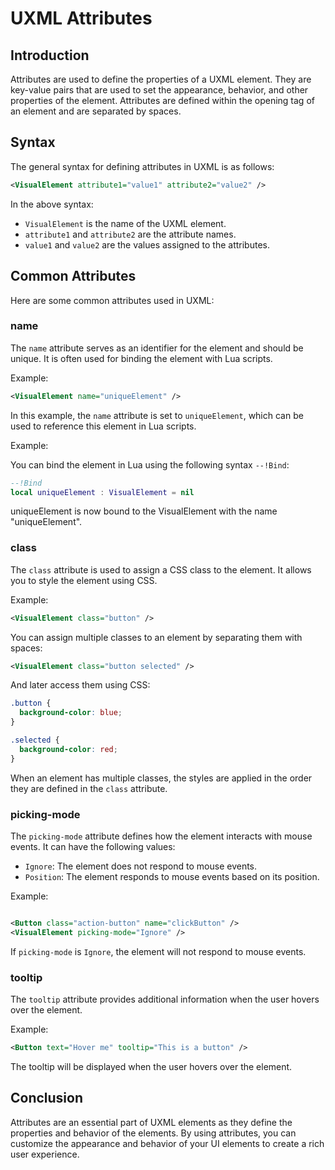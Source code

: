 # UXML Attributes

## Introduction

Attributes are used to define the properties of a UXML element. They are key-value pairs that are used to set the appearance, behavior, and other properties of the element. Attributes are defined within the opening tag of an element and are separated by spaces.

## Syntax

The general syntax for defining attributes in UXML is as follows:

```xml
<VisualElement attribute1="value1" attribute2="value2" />
```

In the above syntax:

- `VisualElement` is the name of the UXML element.
- `attribute1` and `attribute2` are the attribute names.
- `value1` and `value2` are the values assigned to the attributes.

## Common Attributes

Here are some common attributes used in UXML:

### name

The `name` attribute serves as an identifier for the element and should be unique. It is often used for binding the element with Lua scripts.

Example:

```xml
<VisualElement name="uniqueElement" />
```

In this example, the `name` attribute is set to `uniqueElement`, which can be used to reference this element in Lua scripts.

Example:

You can bind the element in Lua using the following syntax `--!Bind`:
```lua
--!Bind 
local uniqueElement : VisualElement = nil
```

uniqueElement is now bound to the VisualElement with the name "uniqueElement".

### class

The `class` attribute is used to assign a CSS class to the element. It allows you to style the element using CSS.

Example:

```xml
<VisualElement class="button" />
```

You can assign multiple classes to an element by separating them with spaces:

```xml
<VisualElement class="button selected" />
```

And later access them using CSS:

```css
.button {
  background-color: blue;
}

.selected {
  background-color: red;
}
```

When an element has multiple classes, the styles are applied in the order they are defined in the `class` attribute.

### picking-mode

The `picking-mode` attribute defines how the element interacts with mouse events. It can have the following values:

- `Ignore`: The element does not respond to mouse events.
- `Position`: The element responds to mouse events based on its position.

Example:

```xml

<Button class="action-button" name="clickButton" />
<VisualElement picking-mode="Ignore" />
```

If `picking-mode` is `Ignore`, the element will not respond to mouse events.

### tooltip

The `tooltip` attribute provides additional information when the user hovers over the element.

Example:

```xml
<Button text="Hover me" tooltip="This is a button" />
```

The tooltip will be displayed when the user hovers over the element.

## Conclusion

Attributes are an essential part of UXML elements as they define the properties and behavior of the elements. By using attributes, you can customize the appearance and behavior of your UI elements to create a rich user experience.

